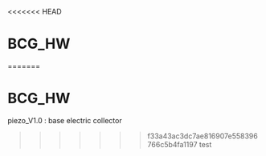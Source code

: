<<<<<<< HEAD
# BCG_HW
=======
# BCG_HW
piezo_V1.0 : base electric collector
>>>>>>> f33a43ac3dc7ae816907e558396766c5b4fa1197
test
